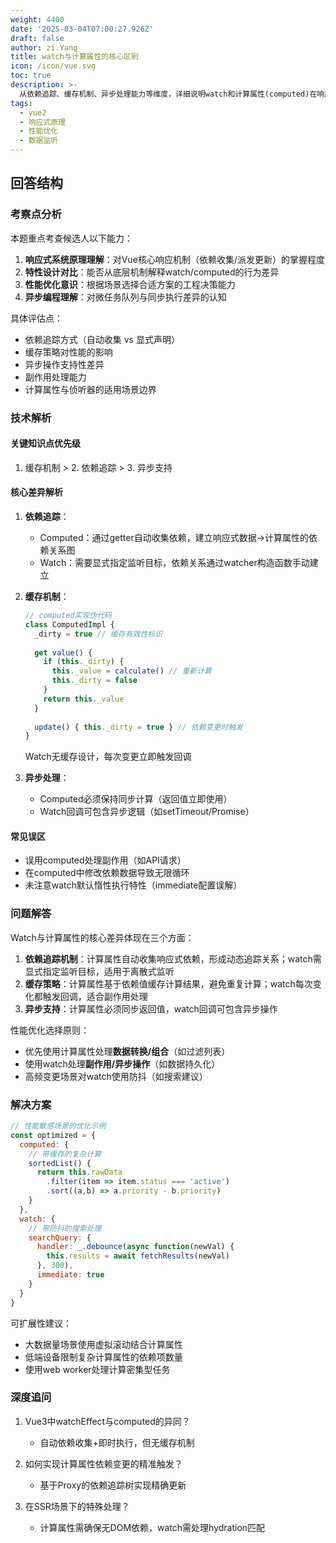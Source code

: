 ```yaml
---
weight: 4400
date: '2025-03-04T07:00:27.926Z'
draft: false
author: zi.Yang
title: watch与计算属性的核心区别
icon: /icon/vue.svg
toc: true
description: >-
  从依赖追踪、缓存机制、异步处理能力等维度，详细说明watch和计算属性(computed)在响应式系统中的设计差异。当处理复杂数据联动时，应如何根据性能优化原则选择合适方案？
tags:
  - vue2
  - 响应式原理
  - 性能优化
  - 数据监听
---
```




## 回答结构

### 考察点分析

本题重点考查候选人以下能力：

1. **响应式系统原理理解**：对Vue核心响应机制（依赖收集/派发更新）的掌握程度
2. **特性设计对比**：能否从底层机制解释watch/computed的行为差异
3. **性能优化意识**：根据场景选择合适方案的工程决策能力
4. **异步编程理解**：对微任务队列与同步执行差异的认知

具体评估点：

- 依赖追踪方式（自动收集 vs 显式声明）
- 缓存策略对性能的影响
- 异步操作支持性差异
- 副作用处理能力
- 计算属性与侦听器的适用场景边界

### 技术解析

#### 关键知识点优先级

1. 缓存机制 > 2. 依赖追踪 > 3. 异步支持

#### 核心差异解析

1. **依赖追踪**：
   - Computed：通过getter自动收集依赖，建立响应式数据→计算属性的依赖关系图
   - Watch：需要显式指定监听目标，依赖关系通过watcher构造函数手动建立

2. **缓存机制**：

   ```javascript
   // computed实现伪代码
   class ComputedImpl {
     _dirty = true // 缓存有效性标识
     
     get value() {
       if (this._dirty) {
         this._value = calculate() // 重新计算
         this._dirty = false
       }
       return this._value
     }
     
     update() { this._dirty = true } // 依赖变更时触发
   }
   ```

   Watch无缓存设计，每次变更立即触发回调

3. **异步处理**：
   - Computed必须保持同步计算（返回值立即使用）
   - Watch回调可包含异步逻辑（如setTimeout/Promise）

#### 常见误区

- 误用computed处理副作用（如API请求）
- 在computed中修改依赖数据导致无限循环
- 未注意watch默认惰性执行特性（immediate配置误解）

### 问题解答

Watch与计算属性的核心差异体现在三个方面：

1. **依赖追踪机制**：计算属性自动收集响应式依赖，形成动态追踪关系；watch需显式指定监听目标，适用于离散式监听
2. **缓存策略**：计算属性基于依赖值缓存计算结果，避免重复计算；watch每次变化都触发回调，适合副作用处理
3. **异步支持**：计算属性必须同步返回值，watch回调可包含异步操作

性能优化选择原则：

- 优先使用计算属性处理**数据转换/组合**（如过滤列表）
- 使用watch处理**副作用/异步操作**（如数据持久化）
- 高频变更场景对watch使用防抖（如搜索建议）

### 解决方案

```javascript
// 性能敏感场景的优化示例
const optimized = {
  computed: {
    // 带缓存的复杂计算
    sortedList() {
      return this.rawData
        .filter(item => item.status === 'active')
        .sort((a,b) => a.priority - b.priority)
    }
  },
  watch: {
    // 带防抖的搜索处理
    searchQuery: {
      handler: _.debounce(async function(newVal) {
        this.results = await fetchResults(newVal)
      }, 300),
      immediate: true
    }
  }
}
```

可扩展性建议：

- 大数据量场景使用虚拟滚动结合计算属性
- 低端设备限制复杂计算属性的依赖项数量
- 使用web worker处理计算密集型任务

### 深度追问

1. Vue3中watchEffect与computed的异同？
   - 自动依赖收集+即时执行，但无缓存机制

2. 如何实现计算属性依赖变更的精准触发？
   - 基于Proxy的依赖追踪树实现精确更新

3. 在SSR场景下的特殊处理？
   - 计算属性需确保无DOM依赖，watch需处理hydration匹配

